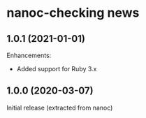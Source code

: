 # nanoc-checking news

## 1.0.1 (2021-01-01)

Enhancements:

- Added support for Ruby 3.x

## 1.0.0 (2020-03-07)

Initial release (extracted from nanoc)
